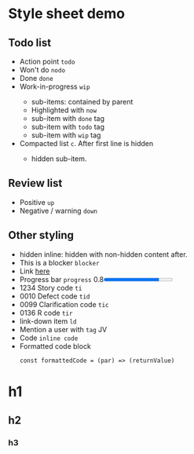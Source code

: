 # Style sheet demo

## Todo list
- <todo>Action point `todo`
- <nodo>Won't do `nodo`
- <done>Done `done`
- <wip>Work-in-progress `wip`
  - sub-items: contained by parent
  - <now>Highlighted with `now`
  - <done>sub-item with `done` tag
  - <todo>sub-item with `todo` tag
  - <wip>sub-item with `wip` tag
- <todo><c>Compacted list `c`. After first line is hidden
  - hidden sub-item.

## Review list
- <up>Positive `up`
- <down>Negative / warning `down`

## Other styling
- hidden inline: <hide>hidden</hide> with non-hidden content after.
- <blocker>This is a blocker</blocker> `blocker`
- Link [here](http://example.com)
- Progress bar `progress` 0.8<progress value="0.8">
- <ti>1234</ti> Story code `ti`
- <tid>0010</tid> Defect code `tid`
- <tic>0099</tic> Clarification code `tic`
- <tir>0136</tir> R code `tir`
- <ld><todo>link-down item `ld`
- Mention a user with `tag` <tag>JV
- Code `inline code`
- Formatted code block
  ```JS
  const formattedCode = (par) => (returnValue)
  ```

# h1

## h2

### h3
